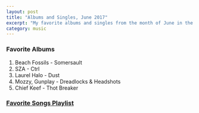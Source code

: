 ```yaml
---
layout: post
title: "Albums and Singles, June 2017"
excerpt: "My favorite albums and singles from the month of June in the 2017th year. "
category: music
---
```


### Favorite Albums
1. Beach Fossils - Somersault
1. SZA - Ctrl
1. Laurel Halo - Dust
1. Mozzy, Gunplay - Dreadlocks & Headshots
1. Chief Keef - Thot Breaker

### <a href="https://open.spotify.com/user/blrobin2/playlist/5JPgvigp80XGY7CrGODssN" target="_blank">Favorite Songs Playlist</a>


